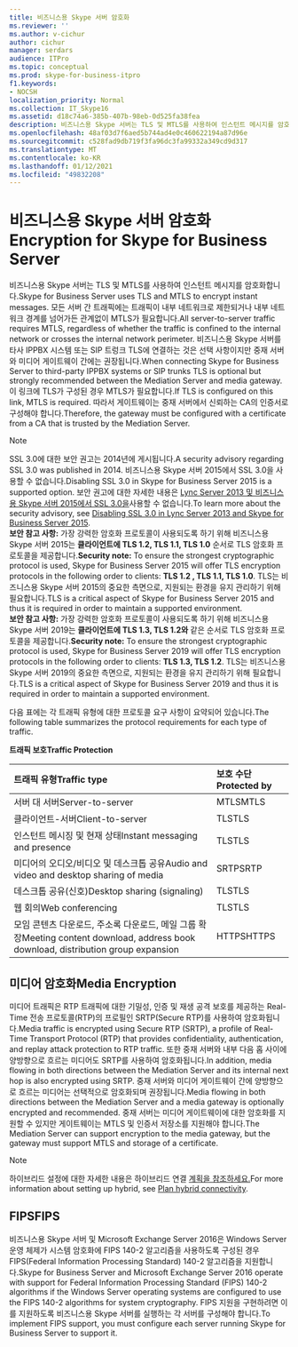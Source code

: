 ```yaml
---
title: 비즈니스용 Skype 서버 암호화
ms.reviewer: ''
ms.author: v-cichur
author: cichur
manager: serdars
audience: ITPro
ms.topic: conceptual
ms.prod: skype-for-business-itpro
f1.keywords:
- NOCSH
localization_priority: Normal
ms.collection: IT_Skype16
ms.assetid: d18c74a6-385b-407b-98eb-0d525fa38fea
description: 비즈니스용 Skype 서버는 TLS 및 MTLS를 사용하여 인스턴트 메시지를 암호화합니다. 모든 서버 간 트래픽에는 트래픽이 내부 네트워크로 제한되거나 내부 네트워크 경계를 넘어가든 관계없이 MTLS가 필요합니다. 비즈니스용 Skype 서버를 제3자 IPPBX 시스템 또는 SIP 트렁크 TLS에 연결하는 것은 선택 사항이지만 중재 서버와 미디어 게이트웨이 간에는 권장됩니다. 이 링크에 TLS가 구성된 경우 MTLS가 필요합니다. 따라서 게이트웨이는 중재 서버에서 신뢰하는 CA의 인증서로 구성해야 합니다.
ms.openlocfilehash: 48af03d7f6aed5b744ad4e0c460622194a87d96e
ms.sourcegitcommit: c528fad9db719f3fa96dc3fa99332a349cd9d317
ms.translationtype: MT
ms.contentlocale: ko-KR
ms.lasthandoff: 01/12/2021
ms.locfileid: "49832208"
---
```

# <a name="encryption-for-skype-for-business-server"></a><span data-ttu-id="d2a87-107">비즈니스용 Skype 서버 암호화</span><span class="sxs-lookup"><span data-stu-id="d2a87-107">Encryption for Skype for Business Server</span></span>
 
<span data-ttu-id="d2a87-108">비즈니스용 Skype 서버는 TLS 및 MTLS를 사용하여 인스턴트 메시지를 암호화합니다.</span><span class="sxs-lookup"><span data-stu-id="d2a87-108">Skype for Business Server uses TLS and MTLS to encrypt instant messages.</span></span> <span data-ttu-id="d2a87-109">모든 서버 간 트래픽에는 트래픽이 내부 네트워크로 제한되거나 내부 네트워크 경계를 넘어가든 관계없이 MTLS가 필요합니다.</span><span class="sxs-lookup"><span data-stu-id="d2a87-109">All server-to-server traffic requires MTLS, regardless of whether the traffic is confined to the internal network or crosses the internal network perimeter.</span></span> <span data-ttu-id="d2a87-110">비즈니스용 Skype 서버를 타사 IPPBX 시스템 또는 SIP 트렁크 TLS에 연결하는 것은 선택 사항이지만 중재 서버와 미디어 게이트웨이 간에는 권장됩니다.</span><span class="sxs-lookup"><span data-stu-id="d2a87-110">When connecting Skype for Business Server to third-party IPPBX systems or SIP trunks TLS is optional but strongly recommended between the Mediation Server and media gateway.</span></span> <span data-ttu-id="d2a87-111">이 링크에 TLS가 구성된 경우 MTLS가 필요합니다.</span><span class="sxs-lookup"><span data-stu-id="d2a87-111">If TLS is configured on this link, MTLS is required.</span></span> <span data-ttu-id="d2a87-112">따라서 게이트웨이는 중재 서버에서 신뢰하는 CA의 인증서로 구성해야 합니다.</span><span class="sxs-lookup"><span data-stu-id="d2a87-112">Therefore, the gateway must be configured with a certificate from a CA that is trusted by the Mediation Server.</span></span>
  
> [!NOTE]
> <span data-ttu-id="d2a87-113">SSL 3.0에 대한 보안 권고는 2014년에 게시됩니다.</span><span class="sxs-lookup"><span data-stu-id="d2a87-113">A security advisory regarding SSL 3.0 was published in 2014.</span></span> <span data-ttu-id="d2a87-114">비즈니스용 Skype 서버 2015에서 SSL 3.0을 사용할 수 없습니다.</span><span class="sxs-lookup"><span data-stu-id="d2a87-114">Disabling SSL 3.0 in Skype for Business Server 2015 is a supported option.</span></span> <span data-ttu-id="d2a87-115">보안 권고에 대한 자세한 내용은 [Lync Server 2013 및 비즈니스용 Skype 서버 2015에서 SSL 3.0을](https://blogs.technet.microsoft.com/uclobby/2014/10/22/disabling-ssl-3-0-in-lync-server-2013/)사용할 수 없습니다.</span><span class="sxs-lookup"><span data-stu-id="d2a87-115">To learn more about the security advisory, see [Disabling SSL 3.0 in Lync Server 2013 and Skype for Business Server 2015](https://blogs.technet.microsoft.com/uclobby/2014/10/22/disabling-ssl-3-0-in-lync-server-2013/).</span></span><br/>
<span data-ttu-id="d2a87-116">**보안 참고 사항:** 가장 강력한 암호화 프로토콜이 사용되도록 하기 위해 비즈니스용 Skype 서버 2015는 **클라이언트에 TLS 1.2, TLS 1.1, TLS 1.0** 순서로 TLS 암호화 프로토콜을 제공합니다.</span><span class="sxs-lookup"><span data-stu-id="d2a87-116">**Security note:** To ensure the strongest cryptographic protocol is used, Skype for Business Server 2015 will offer TLS encryption protocols in the following order to clients: **TLS 1.2 , TLS 1.1, TLS 1.0**.</span></span> <span data-ttu-id="d2a87-117">TLS는 비즈니스용 Skype 서버 2015의 중요한 측면으로, 지원되는 환경을 유지 관리하기 위해 필요합니다.</span><span class="sxs-lookup"><span data-stu-id="d2a87-117">TLS is a critical aspect of Skype for Business Server 2015 and thus it is required in order to maintain a supported environment.</span></span><br/>
<span data-ttu-id="d2a87-118">**보안 참고 사항:** 가장 강력한 암호화 프로토콜이 사용되도록 하기 위해 비즈니스용 Skype 서버 2019는 **클라이언트에 TLS 1.3, TLS 1.2와** 같은 순서로 TLS 암호화 프로토콜을 제공합니다.</span><span class="sxs-lookup"><span data-stu-id="d2a87-118">**Security note:** To ensure the strongest cryptographic protocol is used, Skype for Business Server 2019 will offer TLS encryption protocols in the following order to clients: **TLS 1.3, TLS 1.2**.</span></span> <span data-ttu-id="d2a87-119">TLS는 비즈니스용 Skype 서버 2019의 중요한 측면으로, 지원되는 환경을 유지 관리하기 위해 필요합니다.</span><span class="sxs-lookup"><span data-stu-id="d2a87-119">TLS is a critical aspect of Skype for Business Server 2019 and thus it is required in order to maintain a supported environment.</span></span> 
  
<span data-ttu-id="d2a87-120">다음 표에는 각 트래픽 유형에 대한 프로토콜 요구 사항이 요약되어 있습니다.</span><span class="sxs-lookup"><span data-stu-id="d2a87-120">The following table summarizes the protocol requirements for each type of traffic.</span></span> 
  
<span data-ttu-id="d2a87-121">**트래픽 보호**</span><span class="sxs-lookup"><span data-stu-id="d2a87-121">**Traffic Protection**</span></span>

|<span data-ttu-id="d2a87-122">**트래픽 유형**</span><span class="sxs-lookup"><span data-stu-id="d2a87-122">**Traffic type**</span></span>|<span data-ttu-id="d2a87-123">**보호 수단**</span><span class="sxs-lookup"><span data-stu-id="d2a87-123">**Protected by**</span></span>|
|:-----|:-----|
|<span data-ttu-id="d2a87-124">서버 대 서버</span><span class="sxs-lookup"><span data-stu-id="d2a87-124">Server-to-server</span></span>  <br/> |<span data-ttu-id="d2a87-125">MTLS</span><span class="sxs-lookup"><span data-stu-id="d2a87-125">MTLS</span></span>  <br/> |
|<span data-ttu-id="d2a87-126">클라이언트-서버</span><span class="sxs-lookup"><span data-stu-id="d2a87-126">Client-to-server</span></span>  <br/> |<span data-ttu-id="d2a87-127">TLS</span><span class="sxs-lookup"><span data-stu-id="d2a87-127">TLS</span></span>  <br/> |
|<span data-ttu-id="d2a87-128">인스턴트 메시징 및 현재 상태</span><span class="sxs-lookup"><span data-stu-id="d2a87-128">Instant messaging and presence</span></span>  <br/> |<span data-ttu-id="d2a87-129">TLS</span><span class="sxs-lookup"><span data-stu-id="d2a87-129">TLS</span></span>  <br/> |
|<span data-ttu-id="d2a87-130">미디어의 오디오/비디오 및 데스크톱 공유</span><span class="sxs-lookup"><span data-stu-id="d2a87-130">Audio and video and desktop sharing of media</span></span>  <br/> |<span data-ttu-id="d2a87-131">SRTP</span><span class="sxs-lookup"><span data-stu-id="d2a87-131">SRTP</span></span>  <br/> |
|<span data-ttu-id="d2a87-132">데스크톱 공유(신호)</span><span class="sxs-lookup"><span data-stu-id="d2a87-132">Desktop sharing (signaling)</span></span>  <br/> |<span data-ttu-id="d2a87-133">TLS</span><span class="sxs-lookup"><span data-stu-id="d2a87-133">TLS</span></span>  <br/> |
|<span data-ttu-id="d2a87-134">웹 회의</span><span class="sxs-lookup"><span data-stu-id="d2a87-134">Web conferencing</span></span>  <br/> |<span data-ttu-id="d2a87-135">TLS</span><span class="sxs-lookup"><span data-stu-id="d2a87-135">TLS</span></span>  <br/> |
|<span data-ttu-id="d2a87-136">모임 콘텐츠 다운로드, 주소록 다운로드, 메일 그룹 확장</span><span class="sxs-lookup"><span data-stu-id="d2a87-136">Meeting content download, address book download, distribution group expansion</span></span>  <br/> |<span data-ttu-id="d2a87-137">HTTPS</span><span class="sxs-lookup"><span data-stu-id="d2a87-137">HTTPS</span></span>  <br/> |
   
## <a name="media-encryption"></a><span data-ttu-id="d2a87-138">미디어 암호화</span><span class="sxs-lookup"><span data-stu-id="d2a87-138">Media Encryption</span></span>

<span data-ttu-id="d2a87-139">미디어 트래픽은 RTP 트래픽에 대한 기밀성, 인증 및 재생 공격 보호를 제공하는 Real-Time 전송 프로토콜(RTP)의 프로필인 SRTP(Secure RTP)를 사용하여 암호화됩니다.</span><span class="sxs-lookup"><span data-stu-id="d2a87-139">Media traffic is encrypted using Secure RTP (SRTP), a profile of Real-Time Transport Protocol (RTP) that provides confidentiality, authentication, and replay attack protection to RTP traffic.</span></span> <span data-ttu-id="d2a87-140">또한 중재 서버와 내부 다음 홉 사이에 양방향으로 흐르는 미디어도 SRTP를 사용하여 암호화됩니다.</span><span class="sxs-lookup"><span data-stu-id="d2a87-140">In addition, media flowing in both directions between the Mediation Server and its internal next hop is also encrypted using SRTP.</span></span> <span data-ttu-id="d2a87-141">중재 서버와 미디어 게이트웨이 간에 양방향으로 흐르는 미디어는 선택적으로 암호화되며 권장됩니다.</span><span class="sxs-lookup"><span data-stu-id="d2a87-141">Media flowing in both directions between the Mediation Server and a media gateway is optionally encrypted and recommended.</span></span> <span data-ttu-id="d2a87-142">중재 서버는 미디어 게이트웨이에 대한 암호화를 지원할 수 있지만 게이트웨이는 MTLS 및 인증서 저장소를 지원해야 합니다.</span><span class="sxs-lookup"><span data-stu-id="d2a87-142">The Mediation Server can support encryption to the media gateway, but the gateway must support MTLS and storage of a certificate.</span></span>
  
> [!NOTE]
> <span data-ttu-id="d2a87-143">하이브리드 설정에 대한 자세한 내용은 하이브리드 연결 [계획을 참조하세요.](../../../SfbHybrid/hybrid/plan-hybrid-connectivity.md?toc=/SkypeForBusiness/sfbhybridtoc/toc.json)</span><span class="sxs-lookup"><span data-stu-id="d2a87-143">For more information about setting up hybrid, see [Plan hybrid connectivity](../../../SfbHybrid/hybrid/plan-hybrid-connectivity.md?toc=/SkypeForBusiness/sfbhybridtoc/toc.json).</span></span>
  
## <a name="fips"></a><span data-ttu-id="d2a87-144">FIPS</span><span class="sxs-lookup"><span data-stu-id="d2a87-144">FIPS</span></span>

<span data-ttu-id="d2a87-145">비즈니스용 Skype 서버 및 Microsoft Exchange Server 2016은 Windows Server 운영 체제가 시스템 암호화에 FIPS 140-2 알고리즘을 사용하도록 구성된 경우 FIPS(Federal Information Processing Standard) 140-2 알고리즘을 지원합니다.</span><span class="sxs-lookup"><span data-stu-id="d2a87-145">Skype for Business Server and Microsoft Exchange Server 2016 operate with support for Federal Information Processing Standard (FIPS) 140-2 algorithms if the Windows Server operating systems are configured to use the FIPS 140-2 algorithms for system cryptography.</span></span> <span data-ttu-id="d2a87-146">FIPS 지원을 구현하려면 이를 지원하도록 비즈니스용 Skype 서버를 실행하는 각 서버를 구성해야 합니다.</span><span class="sxs-lookup"><span data-stu-id="d2a87-146">To implement FIPS support, you must configure each server running Skype for Business Server to support it.</span></span>
  

